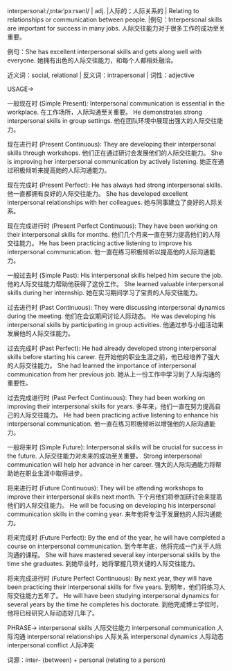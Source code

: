 interpersonal:/ˌɪntərˈpɜːrsənl/ | adj. |人际的；人际关系的 | Relating to relationships or communication between people. |例句：Interpersonal skills are important for success in many jobs. 人际交往能力对于很多工作的成功至关重要。

例句：She has excellent interpersonal skills and gets along well with everyone. 她拥有出色的人际交往能力，和每个人都相处融洽。


近义词：social, relational | 反义词：intrapersonal | 词性：adjective


USAGE->

一般现在时 (Simple Present):
Interpersonal communication is essential in the workplace.  在工作场所，人际沟通至关重要。
He demonstrates strong interpersonal skills in group settings. 他在团队环境中展现出强大的人际交往能力。

现在进行时 (Present Continuous):
They are developing their interpersonal skills through workshops. 他们正在通过研讨会发展他们的人际交往能力。
She is improving her interpersonal communication by actively listening. 她正在通过积极倾听来提高她的人际沟通能力。

现在完成时 (Present Perfect):
He has always had strong interpersonal skills. 他一直都拥有良好的人际交往能力。
She has developed excellent interpersonal relationships with her colleagues. 她与同事建立了良好的人际关系。


现在完成进行时 (Present Perfect Continuous):
They have been working on their interpersonal skills for months. 他们几个月来一直在努力提高他们的人际交往能力。
He has been practicing active listening to improve his interpersonal communication. 他一直在练习积极倾听以提高他的人际沟通能力。


一般过去时 (Simple Past):
His interpersonal skills helped him secure the job. 他的人际交往能力帮助他获得了这份工作。
She learned valuable interpersonal skills during her internship. 她在实习期间学习了宝贵的人际交往能力。


过去进行时 (Past Continuous):
They were discussing interpersonal dynamics during the meeting.  他们在会议期间讨论人际动态。
He was developing his interpersonal skills by participating in group activities. 他通过参与小组活动来发展他的人际交往能力。


过去完成时 (Past Perfect):
He had already developed strong interpersonal skills before starting his career. 在开始他的职业生涯之前，他已经培养了强大的人际交往能力。
She had learned the importance of interpersonal communication from her previous job. 她从上一份工作中学习到了人际沟通的重要性。


过去完成进行时 (Past Perfect Continuous):
They had been working on improving their interpersonal skills for years. 多年来，他们一直在努力提高自己的人际交往能力。
He had been practicing active listening to enhance his interpersonal communication. 他一直在练习积极倾听以增强他的人际沟通能力。


一般将来时 (Simple Future):
Interpersonal skills will be crucial for success in the future. 人际交往能力对未来的成功至关重要。
Strong interpersonal communication will help her advance in her career.  强大的人际沟通能力将帮助她在职业生涯中取得进步。


将来进行时 (Future Continuous):
They will be attending workshops to improve their interpersonal skills next month. 下个月他们将参加研讨会来提高他们的人际交往能力。
He will be focusing on developing his interpersonal communication skills in the coming year.  来年他将专注于发展他的人际沟通能力。


将来完成时 (Future Perfect):
By the end of the year, he will have completed a course on interpersonal communication. 到今年年底，他将完成一门关于人际沟通的课程。
She will have mastered several key interpersonal skills by the time she graduates. 到她毕业时，她将掌握几项关键的人际交往能力。


将来完成进行时 (Future Perfect Continuous):
By next year, they will have been practicing their interpersonal skills for five years. 到明年，他们将练习人际交往能力五年了。
He will have been studying interpersonal dynamics for several years by the time he completes his doctorate. 到他完成博士学位时，他将已经研究人际动态好几年了。

PHRASE->
interpersonal skills 人际交往能力
interpersonal communication 人际沟通
interpersonal relationships 人际关系
interpersonal dynamics 人际动态
interpersonal conflict 人际冲突

词源：inter- (between) + personal (relating to a person)
